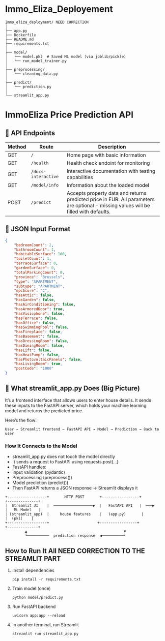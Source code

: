 # Immo_Eliza_Deployement

```
Immo_eliza_deployment/ NEED CORRECTION
│
├── app.py
├── Dockerfile
├── README.md
├── requirements.txt
│
├── model/
│   └── model.pkl  # Saved ML model (via joblib/pickle)
│   └── run_model_trainer.py
│
├── preprocessing/
│   └── cleaning_data.py
│
├── predict/
│   └── prediction.py
│
└── streamlit_app.py

```

# ImmoEliza Price Prediction API

## 🚀 API Endpoints

| Method | Route       | Description                              |
|--------|-------------|------------------------------------------|
| GET    | `/`         | Home page with basic information         |
| GET    | `/health`  | Health check endoint for monitoring     |
| GET    | `/docs-interactive`  | Interactive documentation with testing capabilities|
| GET    | `/model/info`  | Information about the loaded model       |
| POST   | `/predict`  | Accepts property data and returns predicted price in EUR. All parameters are optional - missing values will be filled with defaults. |

## 🧾 JSON Input Format

```json
{
    "bedroomCount": 2,
    "bathroomCount": 1,
    "habitableSurface": 100,
    "toiletCount": 1,
    "terraceSurface": 0,
    "gardenSurface": 0,
    "totalParkingCount": 0,
    "province": "Brussels",
    "type": "APARTMENT",
    "subtype": "APARTMENT",
    "epcScore": "C",
    "hasAttic": false,
    "hasGarden": false,
    "hasAirConditioning": false,
    "hasArmoredDoor": true,
    "hasVisiophone": false,
    "hasTerrace": false,
    "hasOffice": false,
    "hasSwimmingPool": false,
    "hasFireplace": false,
    "hasBasement": false,
    "hasDressingRoom": false,
    "hasDiningRoom": false,
    "hasLift": false,
    "hasHeatPump": false,
    "hasPhotovoltaicPanels": false,
    "hasLivingRoom": true,
    "postCode": "1000"
}
```

## 🧠 What streamlit_app.py Does (Big Picture)

It’s a frontend interface that allows users to enter house details. It sends these inputs to the FastAPI server, which holds your machine learning model and returns the predicted price.

Here’s the flow:

```User → Streamlit frontend → FastAPI API → Model → Prediction → Back to user```

### How It Connects to the Model
- streamlit_app.py does not touch the model directly
- It sends a request to FastAPI using requests.post(...)
- FastAPI handles:
- Input validation (pydantic)
- Preprocessing (preprocess())
- Model prediction (predict())
- Then FastAPI returns a JSON response → Streamlit displays it

```
+------------------+       HTTP POST       +-----------------+        +--------------+
|  Streamlit UI    |  ──────────────────▶  |   FastAPI API   |  ───▶  |   ML Model   |
| (streamlit_app)  |     house features    |   (app.py)       |        |  (pkl)    |
+------------------+                      +-----------------+        +--------------+
         ▲                                            ▼
         └──────────  prediction response  ◀──────────┘
```

## How to Run It All NEED CORRECTION TO THE STREAMLIT PART

1.	Install dependencies

    ```
    pip install -r requirements.txt
    ```

2.	Train model (once)

    ```
    python model/predict.py
    ```

3.	Run FastAPI backend

    ```
    uvicorn app:app --reload
    ```

4.	In another terminal, run Streamlit

    ```
    streamlit run streamlit_app.py
    ```
